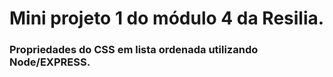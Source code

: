 <h1>Mini projeto 1 do módulo 4 da Resilia.</h1>

<h3>Propriedades do CSS em lista ordenada utilizando Node/EXPRESS.</h3>
